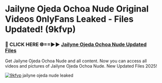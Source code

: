 # Jailyne Ojeda Ochoa Nude Original Videos 0nlyFans Leaked - Files Updated! (9kfvp)

<h3>🔴 CLICK HERE 🌐==►► <a href="https://tinyurl.com/52m3yx9h" rel="nofollow">Jailyne Ojeda Ochoa Nude Updated Files</a></h3>

Get Jailyne Ojeda Ochoa Nude and all content. Now you can access all videos and pictures of Jailyne Ojeda Ochoa Nude. New Updated Files 2025!

[![9kfvp](https://i.imgur.com/TnHtlc8.gif)](https://tinyurl.com/52m3yx9h)
jailyne ojeda nude leaked